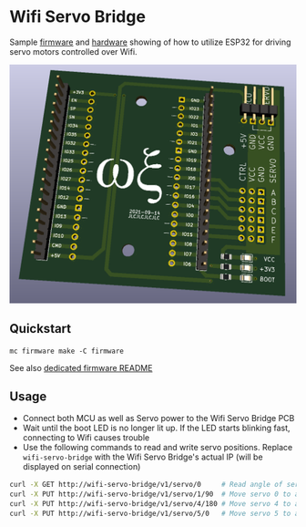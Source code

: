 # Wifi Servo Bridge

Sample [firmware](firmware/WifiServoBridge/WifiServoBridge.ino) and
[hardware](hardware/WifiServoBridge) showing of how to utilize ESP32 for driving
servo motors controlled over Wifi.

![Wifi Servo Bridge 2021-09-14](hardware/WifiServoBridge/2021-09-14/WifiServoBridge.png)


## Quickstart

```
mc firmware make -C firmware
```

See also [dedicated firmware README](firmware/README.md)


## Usage

* Connect both MCU as well as Servo power to the Wifi Servo Bridge PCB
* Wait until the boot LED is no longer lit up. If the LED starts blinking fast,
  connecting to Wifi causes trouble
* Use the following commands to read and write servo positions. Replace
  `wifi-servo-bridge` with the Wifi Servo Bridge's actual IP (will be displayed
  on serial connection)

```bash
curl -X GET http://wifi-servo-bridge/v1/servo/0		# Read angle of servo 0
curl -X PUT http://wifi-servo-bridge/v1/servo/1/90	# Move servo 0 to angle 90°
curl -X PUT http://wifi-servo-bridge/v1/servo/4/180	# Move servo 4 to angle 180°
curl -X PUT http://wifi-servo-bridge/v1/servo/5/0	# Move servo 5 to angle 0°
```


